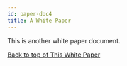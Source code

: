 ```yaml
---
id: paper-doc4
title: A White Paper
---
```


This is another white paper document.



[Back to top of This White Paper](paper-doc4)